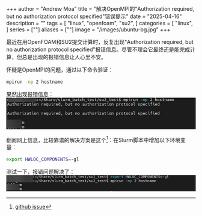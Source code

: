 +++
author = "Andrew Moa"
title = "解决OpenMPI的\"Authorization required, but no authorization protocol specified\"错误提示"
date = "2025-04-16"
description = ""
tags = [
    "linux",
    "openfoam",
    "su2",
]
categories = [
    "linux",
]
series = [""]
aliases = [""]
image = "/images/ubuntu-bg.jpg"
+++

最近在用OpenFOAM和SU2提交计算时，反复出现"Authorization required, but no authorization protocol specified"报错信息。尽管不理会它最终还是能完成计算，但总是出现的报错信息让人心里不安。

怀疑是OpenMPI的问题，通过以下命令验证：
```Bash
mpirun -np 2 hostname
```

果然出现报错信息：
![9369ef647d5aff57821c1d728ec4eca1.png](./images/9369ef647d5aff57821c1d728ec4eca1.png)

翻阅网上信息，比较靠谱的解决方案是这个[^1]：在Slurm脚本中增加以下环境变量：
```Bash
export HWLOC_COMPONENTS=-gl
```

测试一下，报错问题解决了：
![b3c56243fce578a837d01d68ab24e935.png](./images/b3c56243fce578a837d01d68ab24e935.png)

[^1]: [github issue](https://github.com/3dem/relion/issues/1211#issuecomment-2505284712)